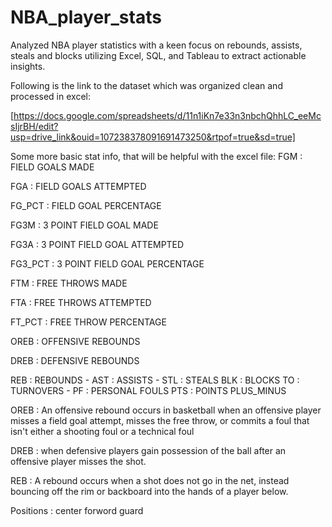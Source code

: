 # NBA_player_stats
Analyzed NBA player statistics with a keen focus on rebounds, assists, steals and blocks utilizing Excel, SQL, and Tableau to extract actionable insights.

Following is the link to the dataset which was organized clean and processed in excel:

[https://docs.google.com/spreadsheets/d/11n1iKn7e33n3nbchQhhLC_eeMcsIjrBH/edit?usp=drive_link&ouid=107238378091691473250&rtpof=true&sd=true] 

Some more basic stat info, that will be helpful with the excel file:
FGM : FIELD GOALS MADE

FGA : FIELD GOALS ATTEMPTED

FG_PCT : FIELD GOAL PERCENTAGE

FG3M : 3 POINT FIELD GOAL MADE

FG3A : 3 POINT FIELD GOAL ATTEMPTED

FG3_PCT : 3 POINT FIELD GOAL PERCENTAGE

FTM : FREE THROWS MADE

FTA : FREE THROWS ATTEMPTED

FT_PCT : FREE THROW PERCENTAGE

OREB : OFFENSIVE REBOUNDS

DREB : DEFENSIVE REBOUNDS

REB : REBOUNDS -
AST : ASSISTS -
STL : STEALS 
BLK : BLOCKS
TO : TURNOVERS -
PF : PERSONAL FOULS
PTS : POINTS
PLUS_MINUS

OREB : An offensive rebound occurs in basketball when an offensive player misses a field goal attempt, misses the free throw, or commits a foul that isn't either a shooting foul or a technical foul

DREB : when defensive players gain possession of the ball after an offensive player misses the shot.

REB : A rebound occurs when a shot does not go in the net, instead bouncing off the rim or backboard into the hands of a player below.

Positions : center forword guard


